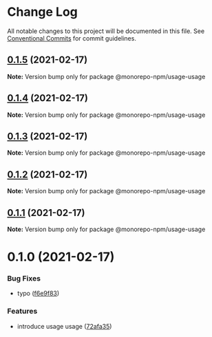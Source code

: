 # Change Log

All notable changes to this project will be documented in this file.
See [Conventional Commits](https://conventionalcommits.org) for commit guidelines.

## [0.1.5](https://github.com/developer239/monorepo-npm/compare/@monorepo-npm/usage-usage@0.1.4...@monorepo-npm/usage-usage@0.1.5) (2021-02-17)

**Note:** Version bump only for package @monorepo-npm/usage-usage





## [0.1.4](https://github.com/developer239/monorepo-npm/compare/@monorepo-npm/usage-usage@0.1.3...@monorepo-npm/usage-usage@0.1.4) (2021-02-17)

**Note:** Version bump only for package @monorepo-npm/usage-usage





## [0.1.3](https://github.com/developer239/monorepo-npm/compare/@monorepo-npm/usage-usage@0.1.2...@monorepo-npm/usage-usage@0.1.3) (2021-02-17)

**Note:** Version bump only for package @monorepo-npm/usage-usage





## [0.1.2](https://github.com/developer239/monorepo-npm/compare/@monorepo-npm/usage-usage@0.1.1...@monorepo-npm/usage-usage@0.1.2) (2021-02-17)

**Note:** Version bump only for package @monorepo-npm/usage-usage





## [0.1.1](https://github.com/developer239/monorepo-npm/compare/@monorepo-npm/usage-usage@0.1.0...@monorepo-npm/usage-usage@0.1.1) (2021-02-17)

**Note:** Version bump only for package @monorepo-npm/usage-usage





# 0.1.0 (2021-02-17)


### Bug Fixes

* typo ([f6e9f83](https://github.com/developer239/monorepo-npm/commit/f6e9f838d05659e28f7f68d0a0535a7e0b2fd86a))


### Features

* introduce usage usage ([72afa35](https://github.com/developer239/monorepo-npm/commit/72afa358f189b5262d7a2f9ac6220efa8b89a7b3))
